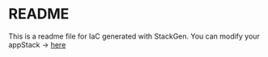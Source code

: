 # README
This is a readme file for IaC generated with StackGen.
You can modify your appStack -> [here](http://main.dev.stackgen.com/appstacks/db34f6a0-bfc9-4eee-b843-c43571df3f47)
